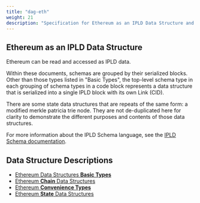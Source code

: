 ```yaml
---
title: "dag-eth"
weight: 21
description: "Specification for Ethereum as an IPLD Data Structure and the suite of codecs used to convert Ethereum types to and from the IPLD Data Model"
---
```


## Ethereum as an IPLD Data Structure

Ethereum can be read and accessed as IPLD data.

Within these documents, schemas are grouped by their serialized blocks.
Other than those types listed in "Basic Types", the top-level schema type in each grouping of schema
types in a code block represents a data structure that is serialized into a single IPLD block with its own Link (CID).

There are some state data structures that are repeats of the same form: a modified merkle patricia trie node.
They are not de-duplicated here for clarity to demonstrate the different purposes and contents of those data structures.

For more information about the IPLD Schema language, see the [IPLD Schema documentation](/docs/schemas/).

## Data Structure Descriptions

- [Ethereum Data Structures **Basic Types**](./basic_types.md)
- [Ethereum **Chain** Data Structures](./chain.md)
- [Ethereum **Convenience Types**](./convenience_types.md)
- [Ethereum **State** Data Structures](./state.md)
